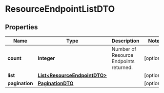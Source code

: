 

# ResourceEndpointListDTO

## Properties

Name | Type | Description | Notes
------------ | ------------- | ------------- | -------------
**count** | **Integer** | Number of Resource Endpoints returned.  |  [optional]
**list** | [**List&lt;ResourceEndpointDTO&gt;**](ResourceEndpointDTO.md) |  |  [optional]
**pagination** | [**PaginationDTO**](PaginationDTO.md) |  |  [optional]



